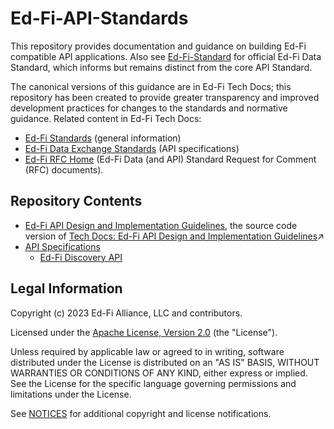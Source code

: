 # Ed-Fi-API-Standards

This repository provides documentation and guidance on building Ed-Fi compatible
API applications. Also see
[Ed-Fi-Standard](https://github.com/Ed-Fi-Alliance-OSS/Ed-Fi-Standard) for
official Ed-Fi Data Standard, which informs but remains distinct from the core
API Standard.

The canonical versions of this guidance are in Ed-Fi Tech Docs; this repository
has been created to provide greater transparency and improved development
practices for changes to the standards and normative guidance. Related content
in Ed-Fi Tech Docs:

* [Ed-Fi Standards](https://techdocs.ed-fi.org/display/ETKB/Ed-Fi+Standards)
  (general information)
* [Ed-Fi Data Exchange Standards](https://techdocs.ed-fi.org/display/EFDS) (API
  specifications)
* [Ed-Fi RFC Home](https://techdocs.ed-fi.org/display/EFDSRFC/Ed-Fi+RFC+Home)
  (Ed-Fi Data (and API) Standard Request for Comment (RFC) documents).

## Repository Contents

* [Ed-Fi API Design and Implementation Guidelines](./api-guidelines/), the
  source code version of [Tech Docs: Ed-Fi API Design and Implementation
  Guidelines](https://techdocs.ed-fi.org/display/EFAPIGUIDE/Ed-Fi+API+Design+and+Implementation+Guidelines)↗
* [API Specifications](api-specifications/README.md)
  * [Ed-Fi Discovery API](api-specifications/discovery-api)

## Legal Information

Copyright (c) 2023 Ed-Fi Alliance, LLC and contributors.

Licensed under the [Apache License, Version 2.0](LICENSE) (the "License").

Unless required by applicable law or agreed to in writing, software distributed
under the License is distributed on an "AS IS" BASIS, WITHOUT WARRANTIES OR
CONDITIONS OF ANY KIND, either express or implied. See the License for the
specific language governing permissions and limitations under the License.

See [NOTICES](NOTICES.md) for additional copyright and license notifications.
